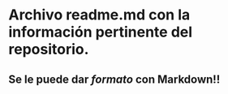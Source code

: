 # Archivo readme.md con la información pertinente del repositorio.

## Se le puede dar *formato* con Markdown!!
